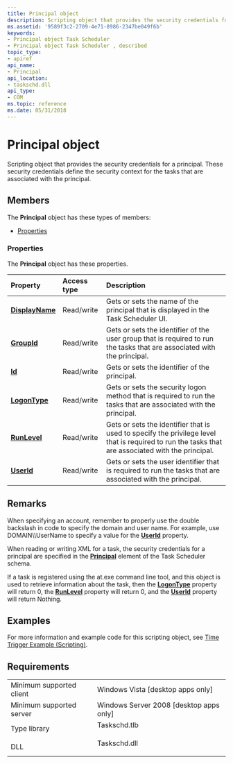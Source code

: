 ```yaml
---
title: Principal object
description: Scripting object that provides the security credentials for a principal.
ms.assetid: '9589f3c2-2709-4e71-8986-2347be049f6b'
keywords:
- Principal object Task Scheduler
- Principal object Task Scheduler , described
topic_type:
- apiref
api_name:
- Principal
api_location:
- taskschd.dll
api_type:
- COM
ms.topic: reference
ms.date: 05/31/2018
---
```


# Principal object

Scripting object that provides the security credentials for a principal. These security credentials define the security context for the tasks that are associated with the principal.

## Members

The **Principal** object has these types of members:

-   [Properties](#properties)

### Properties

The **Principal** object has these properties.



| Property                                                | Access type           | Description                                                                                                                                                  |
|:--------------------------------------------------------|:----------------------|:-------------------------------------------------------------------------------------------------------------------------------------------------------------|
| [**DisplayName**](principal-displayname.md)<br/> | Read/write<br/> | Gets or sets the name of the principal that is displayed in the Task Scheduler UI.<br/>                                                                |
| [**GroupId**](principal-groupid.md)<br/>         | Read/write<br/> | Gets or sets the identifier of the user group that is required to run the tasks that are associated with the principal.<br/>                           |
| [**Id**](principal-id.md)<br/>                   | Read/write<br/> | Gets or sets the identifier of the principal.<br/>                                                                                                     |
| [**LogonType**](principal-logontype.md)<br/>     | Read/write<br/> | Gets or sets the security logon method that is required to run the tasks that are associated with the principal.<br/>                                  |
| [**RunLevel**](principal-runlevel.md)<br/>       | Read/write<br/> | Gets or sets the identifier that is used to specify the privilege level that is required to run the tasks that are associated with the principal.<br/> |
| [**UserId**](principal-userid.md)<br/>           | Read/write<br/> | Gets or sets the user identifier that is required to run the tasks that are associated with the principal.<br/>                                        |



 

## Remarks

When specifying an account, remember to properly use the double backslash in code to specify the domain and user name. For example, use DOMAIN\\\\UserName to specify a value for the [**UserId**](/windows/desktop/api/taskschd/nf-taskschd-iprincipal-get_userid) property.

When reading or writing XML for a task, the security credentials for a principal are specified in the [**Principal**](taskschedulerschema-principal-principaltype-element.md) element of the Task Scheduler schema.

If a task is registered using the at.exe command line tool, and this object is used to retrieve information about the task, then the [**LogonType**](principal-logontype.md) property will return 0, the [**RunLevel**](principal-runlevel.md) property will return 0, and the [**UserId**](principal-userid.md) property will return Nothing.

## Examples

For more information and example code for this scripting object, see [Time Trigger Example (Scripting)](time-trigger-example--scripting-.md).

## Requirements



|                                     |                                                                                         |
|-------------------------------------|-----------------------------------------------------------------------------------------|
| Minimum supported client<br/> | Windows Vista \[desktop apps only\]<br/>                                          |
| Minimum supported server<br/> | Windows Server 2008 \[desktop apps only\]<br/>                                    |
| Type library<br/>             | <dl> <dt>Taskschd.tlb</dt> </dl> |
| DLL<br/>                      | <dl> <dt>Taskschd.dll</dt> </dl> |



 

 





